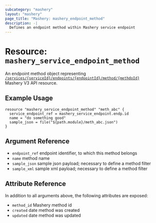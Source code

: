 ```yaml
---
subcategory: "mashery"
layout: "mashery"
page_title: "Mashery: mashery_endpoint_method"
description: -|
  Defines an endpoint method within Mashery service endpoint
---
```


# Resource: `mashery_service_endpoint_method`

An endpoint method object representing [`/services/{serviceId}/endpoints/{endpointId}/method/{methdoId}`](https://support.mashery.com/docs/read/mashery_api/30/resources/services/endpoints/methods)
Mashery V3 API resource.

## Example Usage

```hcl
resource "mashery_service_endpoint_method" "meth_abc" {
  service_endpoint_ref = mashery_service_endpoint.endp.id
  name = "do something good"
  sample_json = file("${path.module}/meth_abc.json")
}
```

## Argument Reference

* `endpoint_ref` endpoint identifier, to which this method belongs
* `name` method name
* `sample_json` sample json payload; necessary to define a method filter
* `sample_xml` sample xml payload; necessary to define a method filter



## Attribute Reference

In addition to all arguments above, the following attributes are exposed:

* `method_id` Mashery method id
* `created` date method was created
* `updated` date method was updated
